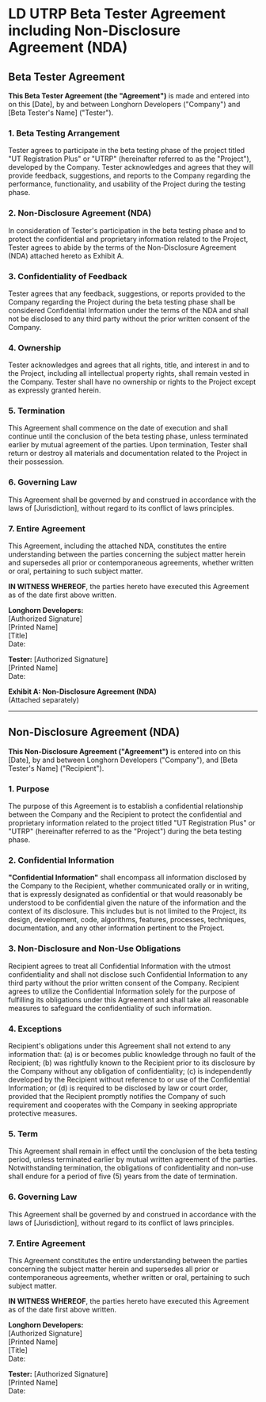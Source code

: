 # LD UTRP Beta Tester Agreement including Non-Disclosure Agreement (NDA)

## Beta Tester Agreement

**This Beta Tester Agreement (the "Agreement")** is made and entered into on this [Date], by and between Longhorn Developers ("Company") and [Beta Tester's Name] ("Tester").

### 1. Beta Testing Arrangement

Tester agrees to participate in the beta testing phase of the project titled "UT Registration Plus" or "UTRP" (hereinafter referred to as the "Project"), developed by the Company. Tester acknowledges and agrees that they will provide feedback, suggestions, and reports to the Company regarding the performance, functionality, and usability of the Project during the testing phase.

### 2. Non-Disclosure Agreement (NDA)

In consideration of Tester's participation in the beta testing phase and to protect the confidential and proprietary information related to the Project, Tester agrees to abide by the terms of the Non-Disclosure Agreement (NDA) attached hereto as Exhibit A.

### 3. Confidentiality of Feedback

Tester agrees that any feedback, suggestions, or reports provided to the Company regarding the Project during the beta testing phase shall be considered Confidential Information under the terms of the NDA and shall not be disclosed to any third party without the prior written consent of the Company.

### 4. Ownership

Tester acknowledges and agrees that all rights, title, and interest in and to the Project, including all intellectual property rights, shall remain vested in the Company. Tester shall have no ownership or rights to the Project except as expressly granted herein.

### 5. Termination

This Agreement shall commence on the date of execution and shall continue until the conclusion of the beta testing phase, unless terminated earlier by mutual agreement of the parties. Upon termination, Tester shall return or destroy all materials and documentation related to the Project in their possession.

### 6. Governing Law

This Agreement shall be governed by and construed in accordance with the laws of [Jurisdiction], without regard to its conflict of laws principles.

### 7. Entire Agreement

This Agreement, including the attached NDA, constitutes the entire understanding between the parties concerning the subject matter herein and supersedes all prior or contemporaneous agreements, whether written or oral, pertaining to such subject matter.

**IN WITNESS WHEREOF**, the parties hereto have executed this Agreement as of the date first above written.

**Longhorn Developers:** <br>
[Authorized Signature] <br>
[Printed Name] <br>
[Title] <br>
Date:

**Tester:**
[Authorized Signature] <br>
[Printed Name] <br>
Date:

**Exhibit A: Non-Disclosure Agreement (NDA)** <br>
(Attached separately)

---

## Non-Disclosure Agreement (NDA)

**This Non-Disclosure Agreement ("Agreement")** is entered into on this [Date], by and between Longhorn Developers ("Company"), and [Beta Tester's Name] ("Recipient").

### 1. Purpose

The purpose of this Agreement is to establish a confidential relationship between the Company and the Recipient to protect the confidential and proprietary information related to the project titled "UT Registration Plus" or "UTRP" (hereinafter referred to as the "Project") during the beta testing phase.

### 2. Confidential Information

**"Confidential Information"** shall encompass all information disclosed by the Company to the Recipient, whether communicated orally or in writing, that is expressly designated as confidential or that would reasonably be understood to be confidential given the nature of the information and the context of its disclosure. This includes but is not limited to the Project, its design, development, code, algorithms, features, processes, techniques, documentation, and any other information pertinent to the Project.

### 3. Non-Disclosure and Non-Use Obligations

Recipient agrees to treat all Confidential Information with the utmost confidentiality and shall not disclose such Confidential Information to any third party without the prior written consent of the Company. Recipient agrees to utilize the Confidential Information solely for the purpose of fulfilling its obligations under this Agreement and shall take all reasonable measures to safeguard the confidentiality of such information.

### 4. Exceptions

Recipient's obligations under this Agreement shall not extend to any information that: (a) is or becomes public knowledge through no fault of the Recipient; (b) was rightfully known to the Recipient prior to its disclosure by the Company without any obligation of confidentiality; (c) is independently developed by the Recipient without reference to or use of the Confidential Information; or (d) is required to be disclosed by law or court order, provided that the Recipient promptly notifies the Company of such requirement and cooperates with the Company in seeking appropriate protective measures.

### 5. Term

This Agreement shall remain in effect until the conclusion of the beta testing period, unless terminated earlier by mutual written agreement of the parties. Notwithstanding termination, the obligations of confidentiality and non-use shall endure for a period of five (5) years from the date of termination.

### 6. Governing Law

This Agreement shall be governed by and construed in accordance with the laws of [Jurisdiction], without regard to its conflict of laws principles.

### 7. Entire Agreement

This Agreement constitutes the entire understanding between the parties concerning the subject matter herein and supersedes all prior or contemporaneous agreements, whether written or oral, pertaining to such subject matter.

**IN WITNESS WHEREOF**, the parties hereto have executed this Agreement as of the date first above written.

**Longhorn Developers:** <br>
[Authorized Signature] <br>
[Printed Name] <br>
[Title] <br>
Date:

**Tester:**
[Authorized Signature] <br>
[Printed Name] <br>
Date:
